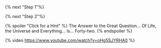 {% next "Step 1"%} 

{% next "Step 2"%}


{% spoiler "Click for a Hint" %}
The Answer to the Great Question... 
Of Life, the Universe and Everything...
Is...
Forty-two.
{% endspoiler %}

{% video https://www.youtube.com/watch?v=oHg5SJYRHA0 %}
